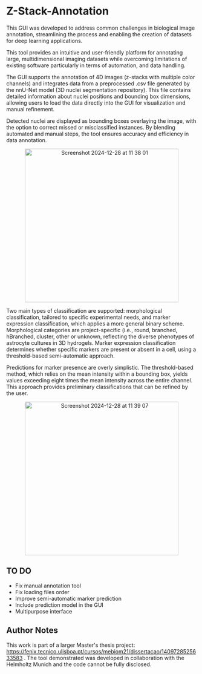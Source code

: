 # Z-Stack-Annotation

This GUI was developed to address common challenges in biological image annotation, streamlining the process and enabling the creation of datasets for deep learning applications. 

This tool provides an intuitive and user-friendly platform for annotating large, multidimensional imaging datasets while overcoming limitations of existing software particularly in terms of automation, and data handling.

The GUI supports the annotation of 4D images (z-stacks with multiple color channels) and integrates data from a preprocessed .csv file generated by the nnU-Net model (3D nuclei segmentation repository). This file contains detailed information about nuclei positions and bounding box dimensions, allowing users to load the data directly into the GUI for visualization and manual refinement. 
</div>
Detected nuclei are displayed as bounding boxes overlaying the image, with the option to correct missed or misclassified instances. By blending automated and manual steps, the tool ensures accuracy and efficiency in data annotation.

<p align="center">
<img width="406" alt="Screenshot 2024-12-28 at 11 38 01" src="https://github.com/user-attachments/assets/6d4eedb4-3d36-4f06-8478-e24f796524f0" />
</p>

Two main types of classification are supported: morphological classification, tailored to specific experimental needs, and marker expression classification, which applies a more general binary scheme. Morphological categories are project-specific (i.e., round, branched, hBranched, cluster, other or unknown, reflecting the diverse phenotypes of astrocyte cultures in 3D hydrogels. Marker expression classification determines whether specific markers are present or absent in a cell, using a threshold-based semi-automatic approach. 

Predictions for marker presence are overly simplistic. The threshold-based method, which relies on the mean intensity within a bounding box, yields values exceeding eight times the mean intensity across the entire channel. This approach provides preliminary classifications that can be refined by the user.

<p align="center">
<img width="406" alt="Screenshot 2024-12-28 at 11 39 07" src="https://github.com/user-attachments/assets/4ec6f04c-1116-4d87-8f87-f6f3335dfedd" />
</p>

</div>

## TO DO
- Fix manual annotation tool
- Fix loading files order
- Improve semi-automatic marker prediction
- Include prediction model in the GUI
- Multipurpose interface

## Author Notes

This work is part of a larger Master's thesis project: https://fenix.tecnico.ulisboa.pt/cursos/mebiom21/dissertacao/1409728525633583 .
The tool demonstrated was developed in collaboration with the Helmholtz Munich and the code cannot be fully disclosed. 

